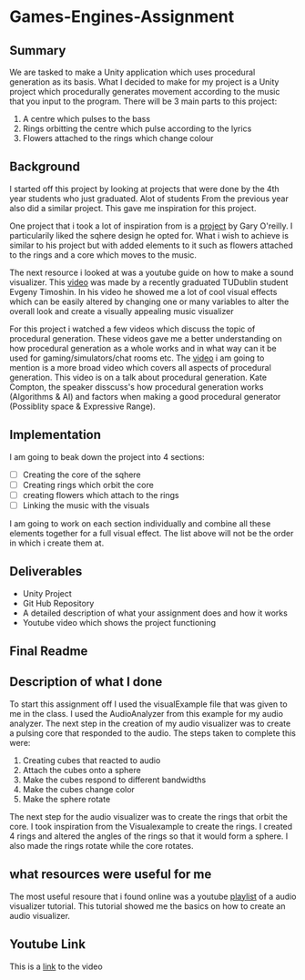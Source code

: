 # Games-Engines-Assignment

## Summary
We are tasked to make a Unity application which uses procedural generation as its basis.
What I decided to make for my project is a Unity project which procedurally generates movement according to the 
music that you input to the program. There will be 3 main parts to this project: 
1. A centre which pulses to the bass
2. Rings orbitting the centre which pulse according to the lyrics
3. Flowers attached to the rings which change colour
## Background
I started off this project by looking at projects that were done by the 4th year students who just graduated. Alot of students 
From the previous year also did a similar project. This gave me inspiration for this project.

One project that i took a lot of inspiration from is a [project](https://www.youtube.com/watch?v=uoO62u4m6JY&list=PL1n0B6z4e_E5qaYwUOlJ63XI2OR9ty7Bs&index=5)
by Gary O'reilly. I particularily liked the sqhere design he opted for. What i wish to achieve is similar to his 
project but with added elements to it such as flowers attached to the rings and a core which moves to the music.

The next resource i looked at was a youtube guide on how to make a sound visualizer. This [video](https://www.youtube.com/watch?v=XSgG_ziRKaQ&list=PL1n0B6z4e_E5qaYwUOlJ63XI2OR9ty7Bs&index=14) was made by a recently graduated
TUDublin student Evgeny Timoshin. In his video he showed me a lot of cool visual effects which can be easily altered by changing one or many variables to alter the overall look and create a visually appealing
music visualizer

For this project i watched a few videos which discuss the topic of procedural generation. These videos gave me a better understanding on how procedural generation as a whole works and 
in what way can it be used for gaming/simulators/chat rooms etc. The [video](https://www.youtube.com/watch?v=WumyfLEa6bU) i am going to mention is a more broad video which covers
all aspects of procedural generation. This video is on a talk about procedural generation. Kate Compton, the speaker disscuss's how procedural generation
works (Algorithms & AI) and factors when making a good procedural generator (Possiblity space & Expressive Range).

## Implementation
I am going to beak down the project into 4 sections:

- [ ] Creating the core of the sqhere 
- [ ] Creating rings which orbit the core
- [ ] creating flowers which attach to the rings
- [ ] Linking the music with the visuals

I am going to work on each section individually and combine all these elements together for a full visual effect. The list above will not be the order in which i create them at.


## Deliverables
- Unity Project
- Git Hub Repository
- A detailed description of what your assignment does and how it works
- Youtube video which shows the project functioning

## Final Readme

## Description of what I done

To start this assignment off I used the visualExample file that was given to me in the class. I used the AudioAnalyzer from this example for my audio analyzer. The next step in the creation of my audio visualizer was to create a pulsing core that responded to the audio. 
The steps taken to complete this were:
1. Creating cubes that reacted to audio
2. Attach the cubes onto a sphere
3. Make the cubes respond to different bandwidths
4. Make the cubes change color
5. Make the sphere rotate

The next step for the audio visualizer was to create the rings that orbit the core. I took inspiration from the Visualexample to create the rings. I created 4 rings and altered the angles of the rings so that it would form a sphere. I also made the rings rotate while the core rotates.
## what resources were useful for me

The most useful resoure that i found online was a youtube [playlist](https://www.youtube.com/watch?v=5pmoP1ZOoNs&list=PL3POsQzaCw53p2tA6AWf7_AWgplskR0Vo) of a audio visualizer tutorial. This tutorial showed me the basics on how to create an audio visualizer.
## Youtube Link
This is a [link](https://www.youtube.com/watch?v=cehZ__giIyc) to the video

